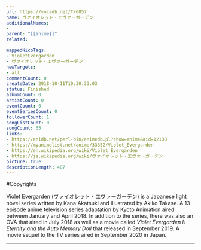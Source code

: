 ```yaml
---
url: https://vocadb.net/T/6857
name: ヴァイオレット・エヴァーガーデン
additionalNames: 
- 
parent: "[[anime]]"
related:

mappedNicoTags:
- VioletEvergarden
- ヴァイオレット・エヴァーガーデン
newTargets:
- all
commentCount: 0
createDate: 2018-10-11T19:30:33.03
status: Finished
albumCount: 0
artistCount: 0
eventCount: 0
eventSeriesCount: 0
followerCount: 1
songListCount: 0
songCount: 35
links: 
- https://anidb.net/perl-bin/animedb.pl?show=anime&aid=12138
- https://myanimelist.net/anime/33352/Violet_Evergarden
- https://en.wikipedia.org/wiki/Violet_Evergarden
- https://ja.wikipedia.org/wiki/ヴァイオレット・エヴァーガーデン
picture: true
descriptionLength: 487
---
```


#Copyrights

Violet Evergarden (ヴァイオレット・エヴァーガーデン) is a Japanese light novel series written by Kana Akatsuki and illustrated by Akiko Takase. A 13-episode anime television series adaptation by Kyoto Animation aired between January and April 2018. In addition to the series, there was also an OVA that aired in July 2018 as well as a movie called *Violet Evergarden I: Eternity and the Auto Memory Doll* that released in September 2019. A movie sequel to the TV series aired in September 2020 in Japan.

---

